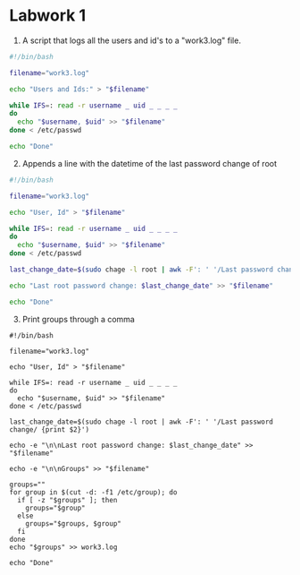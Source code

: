 # Labwork 1

1) A script that logs all the users and id's to a "work3.log" file.

```bash
#!/bin/bash

filename="work3.log"

echo "Users and Ids:" > "$filename"

while IFS=: read -r username _ uid _ _ _ _
do
  echo "$username, $uid" >> "$filename"
done < /etc/passwd

echo "Done"
```

2) Appends a line with the datetime of the last password change of root

```bash
#!/bin/bash

filename="work3.log"

echo "User, Id" > "$filename"

while IFS=: read -r username _ uid _ _ _ _
do
  echo "$username, $uid" >> "$filename"
done < /etc/passwd

last_change_date=$(sudo chage -l root | awk -F': ' '/Last password change/ {print $2}')

echo "Last root password change: $last_change_date" >> "$filename"

echo "Done"
```

3) Print groups through a comma

```
#!/bin/bash

filename="work3.log"

echo "User, Id" > "$filename"

while IFS=: read -r username _ uid _ _ _ _
do
  echo "$username, $uid" >> "$filename"
done < /etc/passwd

last_change_date=$(sudo chage -l root | awk -F': ' '/Last password change/ {print $2}')

echo -e "\n\nLast root password change: $last_change_date" >> "$filename"

echo -e "\n\nGroups" >> "$filename"

groups=""
for group in $(cut -d: -f1 /etc/group); do
  if [ -z "$groups" ]; then
    groups="$group"
  else
    groups="$groups, $group"
  fi
done
echo "$groups" >> work3.log

echo "Done"
```


